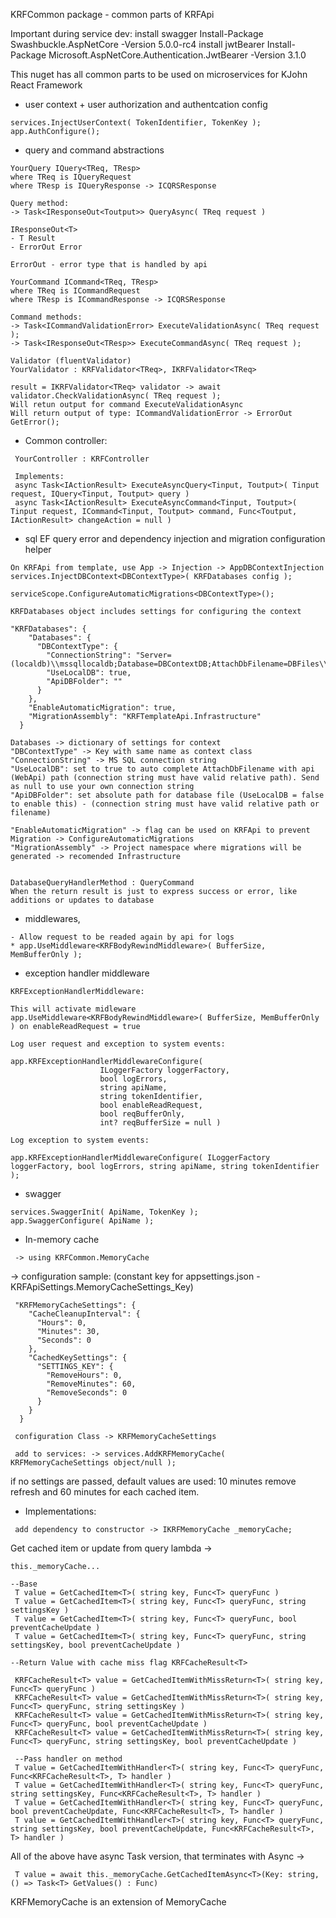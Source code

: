 KRFCommon package - common parts of KRFApi

Important during service dev:
	install swagger
	Install-Package Swashbuckle.AspNetCore -Version 5.0.0-rc4
	install jwtBearer
	Install-Package Microsoft.AspNetCore.Authentication.JwtBearer -Version 3.1.0
	
This nuget has all common parts to be used on microservices for KJohn React Framework


- user context + user authorization and authentcation config
```
services.InjectUserContext( TokenIdentifier, TokenKey );
app.AuthConfigure();
```

- query and command abstractions
```
YourQuery IQuery<TReq, TResp>
where TReq is IQueryRequest
where TResp is IQueryResponse -> ICQRSResponse

Query method:
-> Task<IResponseOut<Toutput>> QueryAsync( TReq request )

IResponseOut<T>
- T Result
- ErrorOut Error

ErrorOut - error type that is handled by api

YourCommand ICommand<TReq, TResp>
where TReq is ICommandRequest
where TResp is ICommandResponse -> ICQRSResponse

Command methods:
-> Task<ICommandValidationError> ExecuteValidationAsync( TReq request );
-> Task<IResponseOut<TResp>> ExecuteCommandAsync( TReq request );

Validator (fluentValidator)
YourValidator : KRFValidator<TReq>, IKRFValidator<TReq>

result = IKRFValidator<TReq> validator -> await validator.CheckValidationAsync( TReq request );
Will retun output for command ExecuteValidationAsync
Will return output of type: ICommandValidationError -> ErrorOut GetError();

```

- Common controller:
```
 YourController : KRFController

 Implements:
 async Task<IActionResult> ExecuteAsyncQuery<Tinput, Toutput>( Tinput request, IQuery<Tinput, Toutput> query )
 async Task<IActionResult> ExecuteAsyncCommand<Tinput, Toutput>( Tinput request, ICommand<Tinput, Toutput> command, Func<Toutput, IActionResult> changeAction = null )

```


- sql EF query error and dependency injection and migration configuration helper
```
On KRFApi from template, use App -> Injection -> AppDBContextInjection
services.InjectDBContext<DBContextType>( KRFDatabases config );

serviceScope.ConfigureAutomaticMigrations<DBContextType>();

KRFDatabases object includes settings for configuring the context

"KRFDatabases": {
    "Databases": {
      "DBContextType": {
        "ConnectionString": "Server=(localdb)\\mssqllocaldb;Database=DBContextDB;AttachDbFilename=DBFiles\\DBContextDB.mdf;Trusted_Connection=True;MultipleActiveResultSets=true",
        "UseLocalDB": true,
        "ApiDBFolder": ""
      }
    },
    "EnableAutomaticMigration": true,
    "MigrationAssembly": "KRFTemplateApi.Infrastructure"
  }

Databases -> dictionary of settings for context
"DBContextType" -> Key with same name as context class
"ConnectionString" -> MS SQL connection string
"UseLocalDB": set to true to auto complete AttachDbFilename with api (WebApi) path (connection string must have valid relative path). Send as null to use your own connection string
"ApiDBFolder": set absolute path for database file (UseLocalDB = false to enable this) - (connection string must have valid relative path or filename)

"EnableAutomaticMigration" -> flag can be used on KRFApi to prevent Migration -> ConfigureAutomaticMigrations
"MigrationAssembly" -> Project namespace where migrations will be generated -> recomended Infrastructure


DatabaseQueryHandlerMethod : QueryCommand
When the return result is just to express success or error, like additions or updates to database
```

- middlewares, 
```
- Allow request to be readed again by api for logs
* app.UseMiddleware<KRFBodyRewindMiddleware>( BufferSize, MemBufferOnly );
```

- exception handler middleware
```
KRFExceptionHandlerMiddleware:

This will activate midleware app.UseMiddleware<KRFBodyRewindMiddleware>( BufferSize, MemBufferOnly ) on enableReadRequest = true

Log user request and exception to system events:

app.KRFExceptionHandlerMiddlewareConfigure( 
                    ILoggerFactory loggerFactory, 
                    bool logErrors, 
                    string apiName, 
                    string tokenIdentifier, 
                    bool enableReadRequest, 
                    bool reqBufferOnly, 
                    int? reqBufferSize = null )

Log exception to system events:

app.KRFExceptionHandlerMiddlewareConfigure( ILoggerFactory loggerFactory, bool logErrors, string apiName, string tokenIdentifier );

```

- swagger
```
services.SwaggerInit( ApiName, TokenKey );
app.SwaggerConfigure( ApiName );
```


- In-memory cache
```
 -> using KRFCommon.MemoryCache
```

 -> configuration sample: (constant key for appsettings.json - KRFApiSettings.MemoryCacheSettings_Key)
 
```
 "KRFMemoryCacheSettings": {
    "CacheCleanupInterval": {
      "Hours": 0, 
      "Minutes": 30,
      "Seconds": 0
    },
    "CachedKeySettings": {
      "SETTINGS_KEY": {
        "RemoveHours": 0,
        "RemoveMinutes": 60,
        "RemoveSeconds": 0
      }
    }
  }
```
```
 configuration Class -> KRFMemoryCacheSettings
```
```
 add to services: -> services.AddKRFMemoryCache( KRFMemoryCacheSettings object/null ); 
```
 if no settings are passed, default values are used: 10 minutes remove refresh and 60 minutes for each cached item.

 * Implementations:
```
 add dependency to constructor -> IKRFMemoryCache _memoryCache;
```

 Get cached item or update from query lambda -> 
```
this._memoryCache...

--Base
 T value = GetCachedItem<T>( string key, Func<T> queryFunc )
 T value = GetCachedItem<T>( string key, Func<T> queryFunc, string settingsKey )
 T value = GetCachedItem<T>( string key, Func<T> queryFunc, bool preventCacheUpdate )
 T value = GetCachedItem<T>( string key, Func<T> queryFunc, string settingsKey, bool preventCacheUpdate )

--Return Value with cache miss flag KRFCacheResult<T>

 KRFCacheResult<T> value = GetCachedItemWithMissReturn<T>( string key, Func<T> queryFunc )
 KRFCacheResult<T> value = GetCachedItemWithMissReturn<T>( string key, Func<T> queryFunc, string settingsKey )
 KRFCacheResult<T> value = GetCachedItemWithMissReturn<T>( string key, Func<T> queryFunc, bool preventCacheUpdate )
 KRFCacheResult<T> value = GetCachedItemWithMissReturn<T>( string key, Func<T> queryFunc, string settingsKey, bool preventCacheUpdate )

 --Pass handler on method
 T value = GetCachedItemWithHandler<T>( string key, Func<T> queryFunc, Func<KRFCacheResult<T>, T> handler )
 T value = GetCachedItemWithHandler<T>( string key, Func<T> queryFunc, string settingsKey, Func<KRFCacheResult<T>, T> handler )
 T value = GetCachedItemWithHandler<T>( string key, Func<T> queryFunc, bool preventCacheUpdate, Func<KRFCacheResult<T>, T> handler )
 T value = GetCachedItemWithHandler<T>( string key, Func<T> queryFunc, string settingsKey, bool preventCacheUpdate, Func<KRFCacheResult<T>, T> handler )

```

All of the above have async Task<T> version, that terminates with Async -> 
```
 T value = await this._memoryCache.GetCachedItemAsync<T>(Key: string, () => Task<T> GetValues() : Func)
```

 KRFMemoryCache is an extension of MemoryCache
